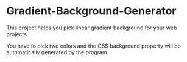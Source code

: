 # Gradient-Background-Generator

This project helps you pick linear gradient background for your web projects

You have to pick two colors and the CSS background property will be automatically generated by the program.
